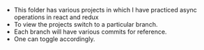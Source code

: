 - This folder has various projects in which I have practiced async operations in react and redux
- To view the projects switch to a particular branch.
- Each branch will have various commits for reference.
- One can toggle accordingly.